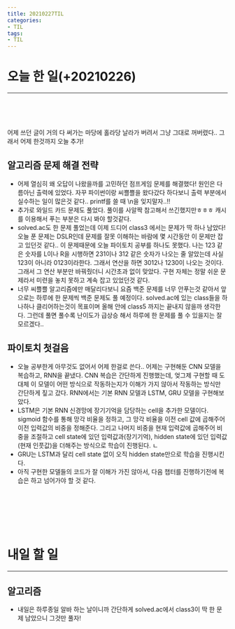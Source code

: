 ```yaml
---
title: 20210227TIL
categories:
- TIL
tags:
- TIL 
--- 
```

# 오늘 한 일(+20210226) 
--------
<br/><br/><br/>   
  
어제 쓰던 글이 거의 다 써가는 마당에 홀라당 날라가 버려서 그냥 그대로 꺼버렸다.. 그래서 어제 한것까지 오늘 추가!   
## 알고리즘 문제 해결 전략  
- 어제 열심히 왜 오답이 나왔을까를 고민하던 점프게임 문제를 해결했다! 원인은 다름아닌 출력에 있었다. 자꾸 파이썬이랑 씨쁠쁠을 왔다갔다 하다보니 출력 부분에서 실수하는 일이 많은것 같다.. printf를 쓸 때 \n을 잊지말자..!!  
- 추가로 와일드 카드 문제도 풀었다. 풀이를 사알짝 참고해서 쓰긴했지만ㅎㅎㅎ 캐시를 이용해서 푸는 부분은 다시 봐야 할것같다.  
- solved.ac도 한 문제 풀었는데 이제 드디어 class3 에서는 문제가 딱 하나 남았다! 오늘 푼 문제는 DSLR인데 문제를 잘못 이해하는 바람에 몇 시간동안 이 문제만 잡고 있던것 같다.. 이 문제때문에 오늘 파이토치 공부를 하나도 못했다. 나는 123 같은 숫자를 L이나 R을 시행하면 231이나 312 같은 숫자가 나오는 줄 알았는데 사실 123이 아니라 0123이라한다. 그래서 연산을 하면 3012나 1230이 나오는 것이다. 그래서 그 연산 부분만 바꿔줬더니 시간초과 없이 맞았다. 구현 자체는 정말 쉬운 문제라서 미련을 놓치 못하고 계속 잡고 있었던것 같다.  
- 너무 씨쁠쁠 알고리즘에만 매달리다보니 요즘 백준 문제를 너무 안푸는것 같아서 앞으로는 하루에 한 문제씩 백준 문제도 풀 예정이다. solved.ac에 있는 class들을 하나하나 클리어하는것이 목표이며 올해 안에 class5 까지는 끝내지 않을까 생각한다. 그런데 풀면 풀수록 난이도가 급상승 해서 하루에 한 문제를 풀 수 있을지는 잘 모르겠다..  

## 파이토치 첫걸음  
- 오늘 공부한게 아무것도 없어서 어제 한걸로 쓴다.. 어제는 구현해둔 CNN 모델을 복습하고, RNN을 끝냈다. CNN 복습은 간단하게 진행했는데, 엊그제 구현할 때 도대체 이 모델이 어떤 방식으로 작동하는지가 이해가 가지 않아서 작동하는 방식만 간단하게 짚고 갔다. RNN에서는 기본 RNN 모델과 LSTM, GRU 모델을 구현해보았다. 
- LSTM은 기본 RNN 신경망에 장기기억을 담당하는 cell을 추가한 모델이다. sigmoid 함수를 통해 망각 비율을 정하고, 그 망각 비율을 이전 cell 값에 곱해주어 이전 입력값의 비중을 정해준다. 그리고 나머지 비중을 현재 입력값에 곱해주어 비중을 조절하고 cell state에 있던 입력값과(장기기억), hidden state에 있던 입력값(현재 인풋값)을 더해주는 방식으로 학습이 진행된다.  ㄴ
- GRU는 LSTM과 달리 cell state 없이 오직 hidden state만으로 학습을 진행시킨다.  
- 아직 구현한 모델들의 코드가 잘 이해가 가진 않아서, 다음 챕터를 진행하기전에 복습은 하고 넘어가야 할 것 같다.  

<br/><br/><br/><br/><br/>  
 
# 내일 할 일  
------

## 알고리즘  
- 내일은 하루종일 알바 하는 날이니까 간단하게 solved.ac에서 class3이 딱 한 문제 남았으니 그것만 풀자!  

